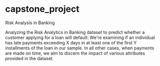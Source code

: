 # capstone_project
Risk Analysis in Banking

Analyzing the Risk Analytics in Banking dataset to predict whether a customer applying for a loan will default: We're examining if an individual has late payments exceeding X days in at least one of the first Y installments of the loan in our sample. In all other cases, when payments are made on time, we aim to discern the impact of various attributes provided in the dataset.
